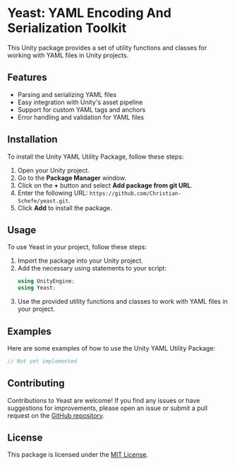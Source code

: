 # Yeast: YAML Encoding And Serialization Toolkit

This Unity package provides a set of utility functions and classes for working with YAML files in Unity projects.

## Features

- Parsing and serializing YAML files
- Easy integration with Unity's asset pipeline
- Support for custom YAML tags and anchors
- Error handling and validation for YAML files

## Installation

To install the Unity YAML Utility Package, follow these steps:

1. Open your Unity project.
2. Go to the **Package Manager** window.
3. Click on the **+** button and select **Add package from git URL**.
4. Enter the following URL: `https://github.com/Christian-Schefe/yeast.git`.
5. Click **Add** to install the package.

## Usage

To use Yeast in your project, follow these steps:

1. Import the package into your Unity project.
2. Add the necessary using statements to your script:
    ```csharp
    using UnityEngine;
    using Yeast;
    ```
3. Use the provided utility functions and classes to work with YAML files in your project.

## Examples

Here are some examples of how to use the Unity YAML Utility Package:

```csharp
// Not yet implemented
```

## Contributing

Contributions to Yeast are welcome! If you find any issues or have suggestions for improvements, please open an issue or submit a pull request on the [GitHub repository](https://github.com/Christian-Schefe/yeast).

## License

This package is licensed under the [MIT License](https://opensource.org/licenses/MIT).
